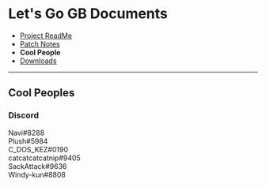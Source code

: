 # Let's Go GB Documents
- [Project ReadMe](https://crunchepillar.github.io/LetsgoGB/)
- [Patch Notes](https://crunchepillar.github.io/LetsgoGB/PatchNotes)
- **Cool People**
- [Downloads](https://github.com/Crunchepillar/LetsgoGB/releases)  

---
## Cool Peoples
### Discord
Navi#8288  
Plush#5984  
C_DOS_KEZ#0190  
catcatcatcatnip#9405  
SackAttack#9636  
Windy-kun#8808  
